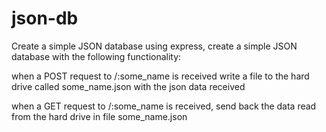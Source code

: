 json-db
=======

Create a simple JSON database using express, create a simple JSON database with the following functionality:

when a POST request to /:some_name is received write a file to the hard drive called some_name.json with the json data received

when a GET request to /:some_name is received, send back the data read from the hard drive in file some_name.json